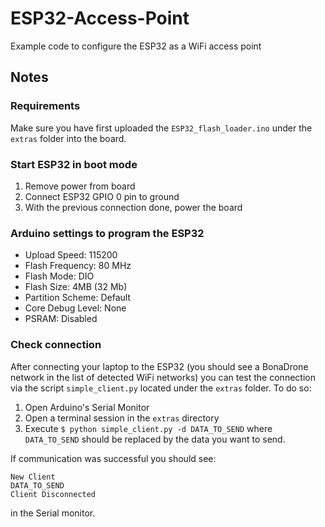 # ESP32-Access-Point
Example code to configure the ESP32 as a WiFi access point

## Notes

### Requirements

Make sure you have first uploaded the `ESP32_flash_loader.ino` under the `extras` folder into the board.

### Start ESP32 in boot mode

1. Remove power from board
2. Connect ESP32 GPIO 0 pin to ground
3. With the previous connection done, power the board

### Arduino settings to program the ESP32

* Upload Speed: 115200
* Flash Frequency: 80 MHz
* Flash Mode: DIO
* Flash Size: 4MB (32 Mb)
* Partition Scheme: Default
* Core Debug Level: None
* PSRAM: Disabled

### Check connection

After connecting your laptop to the ESP32 (you should see a BonaDrone network in the list of detected WiFi networks) you can test the connection via the script `simple_client.py` located under the `extras` folder. To do so:

1. Open Arduino's Serial Monitor
2. Open a terminal session in the `extras` directory
3. Execute `$ python simple_client.py -d DATA_TO_SEND` where `DATA_TO_SEND` should be replaced by the data you want to send.

If communication was successful you should see:
```
New Client
DATA_TO_SEND
Client Disconnected
```
in the Serial monitor.
